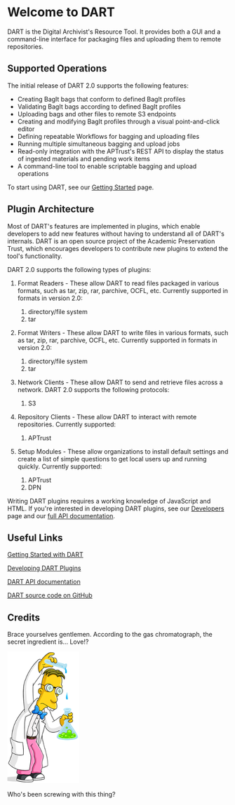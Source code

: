 # Welcome to DART

DART is the Digital Archivist's Resource Tool. It provides both a GUI and a command-line interface for packaging files and uploading them to remote repositories.

## Supported Operations

The initial release of DART 2.0 supports the following features:

* Creating BagIt bags that conform to defined BagIt profiles
* Validating BagIt bags according to defined BagIt profiles
* Uploading bags and other files to remote S3 endpoints
* Creating and modifying BagIt profiles through a visual point-and-click editor
* Defining repeatable Workflows for bagging and uploading files
* Running multiple simultaneous bagging and upload jobs
* Read-only integration with the APTrust's REST API to display the status of ingested materials and pending work items
* A command-line tool to enable scriptable bagging and upload operations

To start using DART, see our [Getting Started](users/getting_started.md) page.

## Plugin Architecture

Most of DART's features are implemented in plugins, which enable developers to add new features without having to understand all of DART's internals. DART is an open source project of the Academic Preservation Trust, which encourages developers to contribute new plugins to extend the tool's functionality.

DART 2.0 supports the following types of plugins:

1. Format Readers - These allow DART to read files packaged in various formats, such as tar, zip, rar, parchive, OCFL, etc. Currently supported in formats in version 2.0:

    1. directory/file system
    1. tar

1. Format Writers - These allow DART to write files in various formats, such as tar, zip, rar, parchive, OCFL, etc. Currently supported in formats in version 2.0:

    1. directory/file system
    1. tar

1. Network Clients - These allow DART to send and retrieve files across a network. DART 2.0 supports the following protocols:

    1. S3

1. Repository Clients - These allow DART to interact with remote repositories. Currently supported:

    1. APTrust

1. Setup Modules - These allow organizations to install default settings and create a list of simple questions to get local users up and running quickly. Currently supported:

    1. APTrust
    1. DPN

Writing DART plugins requires a working knowledge of JavaScript and HTML. If you're interested in developing DART plugins, see our [Developers](developers/index.md) page and our [full API documentation](https://aptrust.github.io/dart/).

## Useful Links

[Getting Started with DART](users/getting_started.md)

[Developing DART Plugins](developers/index.md)

[DART API documentation](https://aptrust.github.io/dart/)

[DART source code on GitHub](https://github.com/aptrust/dart/)

## Credits

Brace yourselves gentlemen. According to the gas chromatograph, the secret ingredient is... Love!?

<img src="../img/about/frink.png" height="300"/>

Who's been screwing with this thing?
